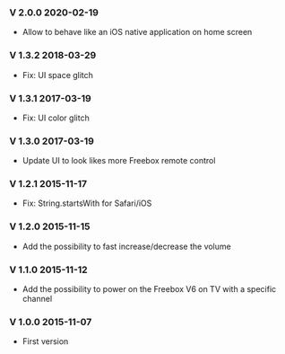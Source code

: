 ### V 2.0.0 2020-02-19
 - Allow to behave like an iOS native application on home screen

### V 1.3.2 2018-03-29
 - Fix: UI space glitch

### V 1.3.1 2017-03-19
 - Fix: UI color glitch

### V 1.3.0 2017-03-19
 - Update UI to look likes more Freebox remote control

### V 1.2.1 2015-11-17
 - Fix: String.startsWith for Safari/iOS

### V 1.2.0 2015-11-15
 - Add the possibility to fast increase/decrease the volume

### V 1.1.0 2015-11-12
 - Add the possibility to power on the Freebox V6 on TV with a specific channel

### V 1.0.0 2015-11-07
 - First version